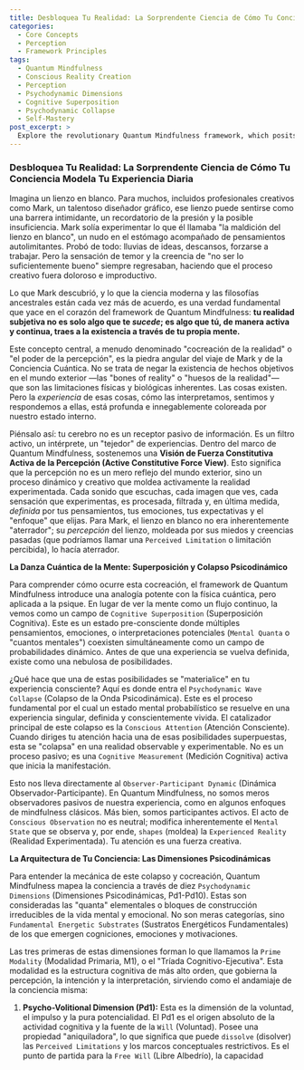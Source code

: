 ```yaml
---
title: Desbloquea Tu Realidad: La Sorprendente Ciencia de Cómo Tu Conciencia Modela Tu Experiencia Diaria
categories:
  - Core Concepts
  - Perception
  - Framework Principles
tags:
  - Quantum Mindfulness
  - Conscious Reality Creation
  - Perception
  - Psychodynamic Dimensions
  - Cognitive Superposition
  - Psychodynamic Collapse
  - Self-Mastery
post_excerpt: >
  Explore the revolutionary Quantum Mindfulness framework, which posits that your subjective reality is not merely observed but actively co-created by your mind. Learn how understanding concepts like psychodynamic collapse and the Prime Modality can empower you to transform your daily experiences, moving from passive reaction to active mastery.
---
```

### Desbloquea Tu Realidad: La Sorprendente Ciencia de Cómo Tu Conciencia Modela Tu Experiencia Diaria

Imagina un lienzo en blanco. Para muchos, incluidos profesionales creativos como Mark, un talentoso diseñador gráfico, ese lienzo puede sentirse como una barrera intimidante, un recordatorio de la presión y la posible insuficiencia. Mark solía experimentar lo que él llamaba "la maldición del lienzo en blanco", un nudo en el estómago acompañado de pensamientos autolimitantes. Probó de todo: lluvias de ideas, descansos, forzarse a trabajar. Pero la sensación de temor y la creencia de "no ser lo suficientemente bueno" siempre regresaban, haciendo que el proceso creativo fuera doloroso e improductivo.

Lo que Mark descubrió, y lo que la ciencia moderna y las filosofías ancestrales están cada vez más de acuerdo, es una verdad fundamental que yace en el corazón del framework de Quantum Mindfulness: **tu realidad subjetiva no es solo algo que te *sucede*; es algo que tú, de manera activa y continua, traes a la existencia a través de tu propia mente.**

Este concepto central, a menudo denominado "cocreación de la realidad" o "el poder de la percepción", es la piedra angular del viaje de Mark y de la Conciencia Cuántica. No se trata de negar la existencia de hechos objetivos en el mundo exterior —las "bones of reality" o "huesos de la realidad"— que son las limitaciones físicas y biológicas inherentes. Las cosas existen. Pero la *experiencia* de esas cosas, cómo las interpretamos, sentimos y respondemos a ellas, está profunda e innegablemente coloreada por nuestro estado interno.

Piénsalo así: tu cerebro no es un receptor pasivo de información. Es un filtro activo, un intérprete, un "tejedor" de experiencias. Dentro del marco de Quantum Mindfulness, sostenemos una **Visión de Fuerza Constitutiva Activa de la Percepción (Active Constitutive Force View)**. Esto significa que la percepción no es un mero reflejo del mundo exterior, sino un proceso dinámico y creativo que moldea activamente la realidad experimentada. Cada sonido que escuchas, cada imagen que ves, cada sensación que experimentas, es procesada, filtrada y, en última medida, *definida* por tus pensamientos, tus emociones, tus expectativas y el "enfoque" que elijas. Para Mark, el lienzo en blanco no era inherentemente "aterrador"; su *percepción* del lienzo, moldeada por sus miedos y creencias pasadas (que podríamos llamar una `Perceived Limitation` o limitación percibida), lo hacía aterrador.

**La Danza Cuántica de la Mente: Superposición y Colapso Psicodinámico**

Para comprender cómo ocurre esta cocreación, el framework de Quantum Mindfulness introduce una analogía potente con la física cuántica, pero aplicada a la psique. En lugar de ver la mente como un flujo continuo, la vemos como un campo de `Cognitive Superposition` (Superposición Cognitiva). Este es un estado pre-consciente donde múltiples pensamientos, emociones, o interpretaciones potenciales (`Mental Quanta` o "cuantos mentales") coexisten simultáneamente como un campo de probabilidades dinámico. Antes de que una experiencia se vuelva definida, existe como una nebulosa de posibilidades.

¿Qué hace que una de estas posibilidades se "materialice" en tu experiencia consciente? Aquí es donde entra el `Psychodynamic Wave Collapse` (Colapso de la Onda Psicodinámica). Este es el proceso fundamental por el cual un estado mental probabilístico se resuelve en una experiencia singular, definida y conscientemente vivida. El catalizador principal de este colapso es la `Conscious Attention` (Atención Consciente). Cuando diriges tu atención hacia una de esas posibilidades superpuestas, esta se "colapsa" en una realidad observable y experimentable. No es un proceso pasivo; es una `Cognitive Measurement` (Medición Cognitiva) activa que inicia la manifestación.

Esto nos lleva directamente al `Observer-Participant Dynamic` (Dinámica Observador-Participante). En Quantum Mindfulness, no somos meros observadores pasivos de nuestra experiencia, como en algunos enfoques de mindfulness clásicos. Más bien, somos participantes activos. El acto de `Conscious Observation` no es neutral; modifica inherentemente el `Mental State` que se observa y, por ende, `shapes` (moldea) la `Experienced Reality` (Realidad Experimentada). Tu atención es una fuerza creativa.

**La Arquitectura de Tu Conciencia: Las Dimensiones Psicodinámicas**

Para entender la mecánica de este colapso y cocreación, Quantum Mindfulness mapea la conciencia a través de diez `Psychodynamic Dimensions` (Dimensiones Psicodinámicas, Pd1-Pd10). Estas son consideradas las "quanta" elementales o bloques de construcción irreducibles de la vida mental y emocional. No son meras categorías, sino `Fundamental Energetic Substrates` (Sustratos Energéticos Fundamentales) de los que emergen cogniciones, emociones y motivaciones.

Las tres primeras de estas dimensiones forman lo que llamamos la `Prime Modality` (Modalidad Primaria, M1), o el "Tríada Cognitivo-Ejecutiva". Esta modalidad es la estructura cognitiva de más alto orden, que gobierna la percepción, la intención y la interpretación, sirviendo como el andamiaje de la conciencia misma:

1.  **Psycho-Volitional Dimension (Pd1):** Esta es la dimensión de la voluntad, el impulso y la pura potencialidad. El Pd1 es el origen absoluto de la actividad cognitiva y la fuente de la `Will` (Voluntad). Posee una propiedad "aniquiladora", lo que significa que puede `dissolve` (disolver) las `Perceived Limitations` y los marcos conceptuales restrictivos. Es el punto de partida para la `Free Will` (Libre Albedrío), la capacidad